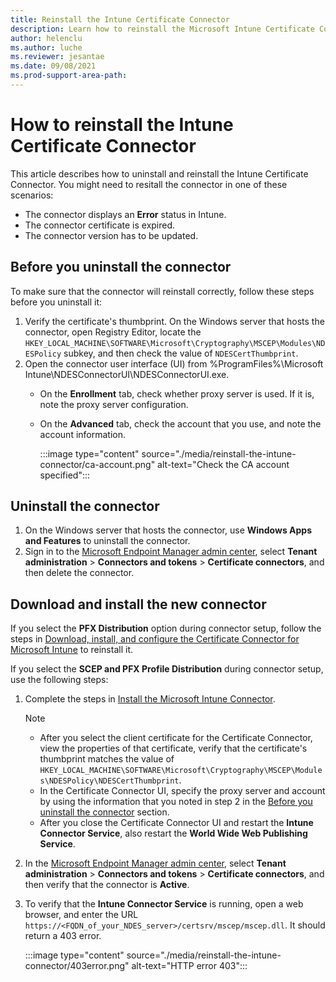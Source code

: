 ```yaml
---
title: Reinstall the Intune Certificate Connector
description: Learn how to reinstall the Microsoft Intune Certificate Connector if there is an error or version update.
author: helenclu
ms.author: luche
ms.reviewer: jesantae
ms.date: 09/08/2021
ms.prod-support-area-path: 
---
```

# How to reinstall the Intune Certificate Connector

This article describes how to uninstall and reinstall the Intune Certificate Connector. You might need to resitall the connector in one of these scenarios:

- The connector displays an **Error** status in Intune.
- The connector certificate is expired.
- The connector version has to be updated.

## Before you uninstall the connector

To make sure that the connector will reinstall correctly, follow these steps before you uninstall it:

1. Verify the certificate's thumbprint. On the Windows server that hosts the connector, open Registry Editor, locate the `HKEY_LOCAL_MACHINE\SOFTWARE\Microsoft\Cryptography\MSCEP\Modules\NDESPolicy` subkey, and then check the value of `NDESCertThumbprint`.
2. Open the connector user interface (UI) from %ProgramFiles%\Microsoft Intune\NDESConnectorUI\NDESConnectorUI.exe.
    - On the **Enrollment** tab, check whether proxy server is used. If it is, note the proxy server configuration.
    - On the **Advanced** tab, check the account that you use, and note the account information.

      :::image type="content" source="./media/reinstall-the-intune-connector/ca-account.png" alt-text="Check the CA account specified":::

## Uninstall the connector

1. On the Windows server that hosts the connector, use **Windows Apps and Features** to uninstall the connector.
2. Sign in to the [Microsoft Endpoint Manager admin center](https://go.microsoft.com/fwlink/?linkid=2109431), select **Tenant administration** > **Connectors and tokens** > **Certificate connectors**, and then delete the connector.

## Download and install the new connector

If you select the **PFX Distribution** option during connector setup, follow the steps in [Download, install, and configure the Certificate Connector for Microsoft Intune](/mem/intune/protect/certificates-pfx-configure#download-install-and-configure-the-certificate-connector-for-microsoft-intune) to reinstall it.

If you select the **SCEP and PFX Profile Distribution** during connector setup, use the following steps:

1. Complete the steps in [Install the Microsoft Intune Connector](/mem/intune/protect/certificates-scep-configure#install-the-microsoft-intune-connector).

    > [!NOTE]
    >  
    > - After you select the client certificate for the Certificate Connector, view the properties of that certificate, verify that the certificate's thumbprint matches the value of `HKEY_LOCAL_MACHINE\SOFTWARE\Microsoft\Cryptography\MSCEP\Modules\NDESPolicy\NDESCertThumbprint`.
    > - In the Certificate Connector UI, specify the proxy server and account by using the information that you noted in step 2 in the [Before you uninstall the connector](#before-you-uninstall-the-connector) section.
    > - After you close the Certificate Connector UI and restart the **Intune Connector Service**, also restart the **World Wide Web Publishing Service**.

1. In the [Microsoft Endpoint Manager admin center](https://go.microsoft.com/fwlink/?linkid=2109431), select **Tenant administration** > **Connectors and tokens** > **Certificate connectors**, and then verify that the connector is **Active**.

1. To verify that the **Intune Connector Service** is running, open a web browser, and enter the URL `https://<FQDN_of_your_NDES_server>/certsrv/mscep/mscep.dll`. It should return a 403 error.

    :::image type="content" source="./media/reinstall-the-intune-connector/403error.png" alt-text="HTTP error 403":::
